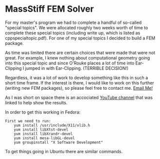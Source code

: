 # MassStiff FEM Solver

For my master's program we had to complete a handful of so-called "special topics". We were allocated roughly two weeks
worth of time to complete these special topics (including write up, which is listed as cppspecialtopic.pdf). For one of my special topics I decided to build a FEM package.

As time was limited there are certain choices that were made that were not great. For example, I knew nothing about
computational geometry going into this special topic and since O'Rouke places a lot of time into Ear-Clipping I jumped
in with Ear-Clipping. (TERRIBLE DECISION!)

Regardless, it was a lot of work to develop something like this in such a short time frame. If the interest is there, I
would like to work on this further (writing new FEM packages), so please feel free to contact me. <a href="mailto:anthonygoddard5678 AT hotmail -- DOT -- com">Email Me!</a>

As I was short on space there is an accociated <a href="https://www.youtube.com/channel/UCOSpHsqVj2jfoL8hdNlRYrg
" target="_blank"> YouTube channel</a> that was linked to help show the results.

In order to get this working in Fedora:

    First we need to run:
        yum install /usr/include/X11/xlib.h
        yum install libXtst-devel
        yum install libXrandr-devel
        yum install mesa-libGL-devel
        yum groupinstall "X Software Development"

To get things going in Ubuntu there are similar commands.
